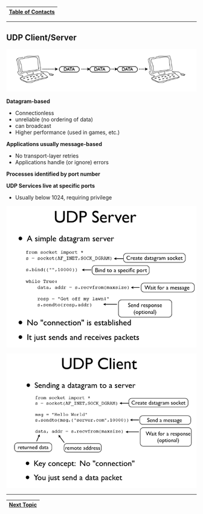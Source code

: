 |[Table of Contacts](/00-Table-of-Contents.md)|
|---|

---

## UDP Client/Server

![](../../.gitbook/assets/udp1.PNG)

**Datagram-based** 

* Connectionless
* unreliable \(no ordering of data\)
* can broadcast 
* Higher performance \(used in games, etc.\)

**Applications usually message-based** 

* No transport-layer retries 
* Applications handle \(or ignore\) errors 

**Processes identified by port number** 

**UDP Services live at specific ports** 

* Usually below 1024, requiring privilege

![](../../.gitbook/assets/udp22.PNG)

![](../../.gitbook/assets/udp33.PNG)

---

|[Next Topic](/03-intro-to-sockets/udp-client-server/order-of-operations.md)|
|---|
